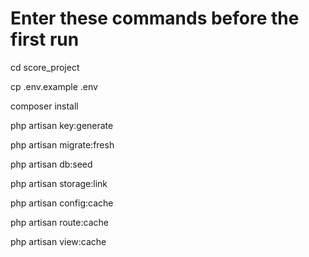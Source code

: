 # Enter these commands before the first run

cd score_project

cp .env.example .env

composer install

php artisan key:generate

php artisan migrate:fresh

php artisan db:seed

php artisan storage:link

php artisan config:cache

php artisan route:cache

php artisan view:cache
